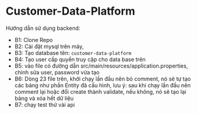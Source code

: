 # Customer-Data-Platform

Hướng dẫn sử dụng backend:
+ B1: Clone Repo
+ B2: Cài đặt mysql trên máy, 
+ B3: Tạo database tên: `customer-data-platform`
+ B4: Tạo user cấp quyền truy cập cho data base trên 
+ B5: vào file có đường dẫn src/main/resources/application.properties, chỉnh sửa user, password vừa tạo
+ B6: Dòng 23 file trên, khởi chạy lần đầu nên bỏ comment, nó sẽ tự tạo các bảng như phần Entity đã cấu hình, 
lưu ý: sau khi chạy lần đầu nên comment lại hoặc đổi create thành validate,
nếu không, nó sẽ tạo lại bảng và xóa hết dữ liệu
+ B7: chạy test thử vài api
